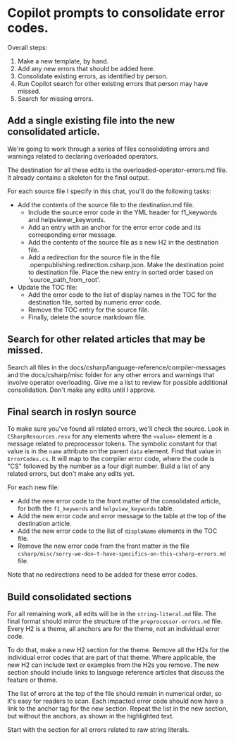 # Copilot prompts to consolidate error codes.

Overall steps:

1. Make a new template, by hand.
1. Add any new errors that should be added here.
1. Consolidate existing errors, as identified by person.
1. Run Copilot search for other existing errors that person may have missed.
1. Search for missing errors.

## Add a single existing file into the new consolidated article. 

We're going to work through a series of files consolidating errors and warnings related to declaring overloaded operators.

The destination for all these edits is the overloaded-operator-errors.md file. It already contains a skeleton for the final output.

For each source file I specify in this chat, you'll do the following tasks:

- Add the contents of the source file to the destination.md file.
  - Include the source error code in the YML header for f1_keywords and helpviewer_keywords.
  - Add an entry with an anchor for the error error code and its corresponding error message.
  - Add the contents of the source file as a new H2 in the destination file.
  - Add a redirection for the source file in the file .openpublishing.redirection.csharp.json. Make the destination point to destination file. Place the new entry in sorted order based on 'source_path_from_root'.
- Update the TOC file:
  - Add the error code to the list of display names in the TOC for the destination file, sorted by numeric error code.
  - Remove the TOC entry for the source file.
  - Finally, delete the source markdown file.

## Search for other related articles that may be missed.

Search all files in the docs/csharp/language-reference/compiler-messages and the docs/csharp/misc folder for any other errors and warnings that involve operator overloading. Give me a list to review for possible additional consolidation. Don't make any edits until I approve.

## Final search in roslyn source

To make sure you've found all related errors, we'll check the source.  Look in `CSharpResources.resx` for any elements where the `<value>` element is a message related to preprocessor tokens. The symbolic constant for that value is in the `name` attribute on the parent `data` element. Find that value in `ErrorCodes.cs`. It will map to the compiler error code, where the code is "CS" followed by the number as a four digit number. Build a list of any related errors, but don't make any edits yet.

For each new file:

- Add the new error code to the front matter of the consolidated article, for both the `f1_keywords` and `helpview_keywords` table.
- Add the new error code and error message to the table at the top of the destination article.
- Add the new error code to the list of `displaName` elements in the TOC file.
- Remove the new error code from the front matter in the file `csharp/misc/sorry-we-don-t-have-specifics-on-this-csharp-errors.md` file.

Note that no redirections need to be added for these error codes.

## Build consolidated sections

For all remaining work, all edits will be in the `string-literal.md` file. The final format should mirror the structure of the `preprocessor-errors.md` file. Every H2 is a theme, all anchors are for the theme, not an individual error code.

To do that, make a new H2 section for the theme. Remove all the H2s for the individual error codes that are part of that theme. Where applicable, the new H2 can include text or examples from the H2s you remove. The new section should include links to language reference articles that discuss the feature or theme.

The list of errors at the top of the file should remain in numerical order, so it's easy for readers to scan. Each impacted error code should now have a link to the anchor tag for the new section. Repeat the list in the new section, but without the anchors, as shown in the highlighted text.

Start with the section for all errors related to raw string literals.
